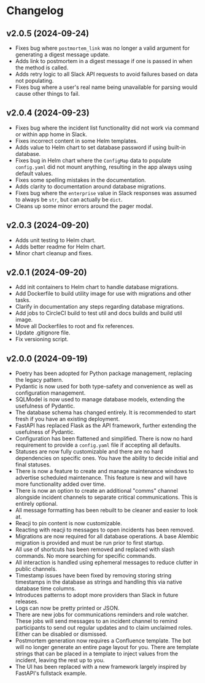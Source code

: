 # Changelog

## v2.0.5 (2024-09-24)

- Fixes bug where `postmortem_link` was no longer a valid argument for generating a digest message update.
- Adds link to postmortem in a digest message if one is passed in when the method is called.
- Adds retry logic to all Slack API requests to avoid failures based on data not populating.
- Fixes bug where a user's real name being unavailable for parsing would cause other things to fail.

## v2.0.4 (2024-09-23)

- Fixes bug where the incident list functionality did not work via command or within app home in Slack.
- Fixes incorrect content in some Helm templates.
- Adds value to Helm chart to set database password if using built-in database.
- Fixes bug in Helm chart where the `ConfigMap` data to populate `config.yaml` did not mount anything, resulting in the app always using default values.
- Fixes some spelling mistakes in the documentation.
- Adds clarity to documentation around database migrations.
- Fixes bug where the `enterprise` value in Slack responses was assumed to always be `str`, but can actually be `dict`.
- Cleans up some minor errors around the pager modal.

## v2.0.3 (2024-09-20)

- Adds unit testing to Helm chart.
- Adds better readme for Helm chart.
- Minor chart cleanup and fixes.

## v2.0.1 (2024-09-20)

- Add init containers to Helm chart to handle database migrations.
- Add Dockerfile to build utility image for use with migrations and other tasks.
- Clarify in documentation any steps regarding database migrations.
- Add jobs to CircleCI build to test util and docs builds and build util image.
- Move all Dockerfiles to root and fix references.
- Update .gitignore file.
- Fix versioning script.

## v2.0.0 (2024-09-19)

- Poetry has been adopted for Python package management, replacing the legacy pattern.
- Pydantic is now used for both type-safety and convenience as well as configuration management.
- SQLModel is now used to manage database models, extending the usefulness of Pydantic.
- The database schema has changed entirely. It is recommended to start fresh if you have an existing deployment.
- FastAPI has replaced Flask as the API framework, further extending the usefulness of Pydantic.
- Configuration has been flattened and simplified. There is now no hard requirement to provide a `config.yaml` file if accepting all defaults.
- Statuses are now fully customizable and there are no hard dependencies on specific ones. You have the ability to decide initial and final statuses.
- There is now a feature to create and manage maintenance windows to advertise scheduled maintenance. This feature is new and will have more functionality added over time.
- There is now an option to create an additional "comms" channel alongside incident channels to separate critical communications. This is entirely optional.
- All message formatting has been rebuilt to be cleaner and easier to look at.
- Reacji to pin content is now customizable.
- Reacting with reacji to messages to open incidents has been removed.
- Migrations are now required for all database operations. A base Alembic migration is provided and must be run prior to first startup.
- All use of shortcuts has been removed and replaced with slash commands. No more searching for specific commands.
- All interaction is handled using ephemeral messages to reduce clutter in public channels.
- Timestamp issues have been fixed by removing storing string timestamps in the database as strings and handling this via native database time columns.
- Introduces patterns to adopt more providers than Slack in future releases.
- Logs can now be pretty printed or JSON.
- There are new jobs for communications reminders and role watcher. These jobs will send messages to an incident channel to remind participants to send out regular updates and to claim unclaimed roles. Either can be disabled or dismissed.
- Postmortem generation now requires a Confluence template. The bot will no longer generate an entire page layout for you. There are template strings that can be placed in a template to inject values from the incident, leaving the rest up to you.
- The UI has been replaced with a new framework largely inspired by FastAPI's fullstack example.
